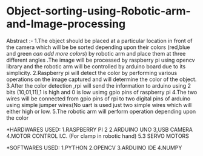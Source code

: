 # Object-sorting-using-Robotic-arm-and-Image-processing
Abstract :- 
1.The object should be placed at a particular location in front of the camera which will be be sorted depending upon their colors    (red,blue and green *can add more colors*) by robotic arm and place them at three different angles .The image will be processed by raspberry pi using opencv library and the robotic arm will be controlled by arduino board due to its simplicity.
2.Raspberry pi will detect the color by performing various operations on the image captured and will determine the color of the object.
3.After the color detection ,rpi will send the information to arduino using 2 bits (10,01,11),1 is high and 0 is low usimg gpio pins of raspberry pi
4.The two wires will be connected from gpio pins of rpi to two digital pins of arduino using simple jumper wires(No uart is used just two simple wires which will either high or low.
5.The robotic arm will perform operation depending upon the color

  
*HARDWARES USED:
1.RASPBERRY PI 2
2.ARDUINO UNO
3,USB CAMERA
4.MOTOR CONTROL I.C. (For clamp in robotic hand)
5.3 SERVO MOTORS


*SOFTWARES USED:
1.PYTHON
2.OPENCV
3.ARDUINO IDE
4.NUMPY


 
